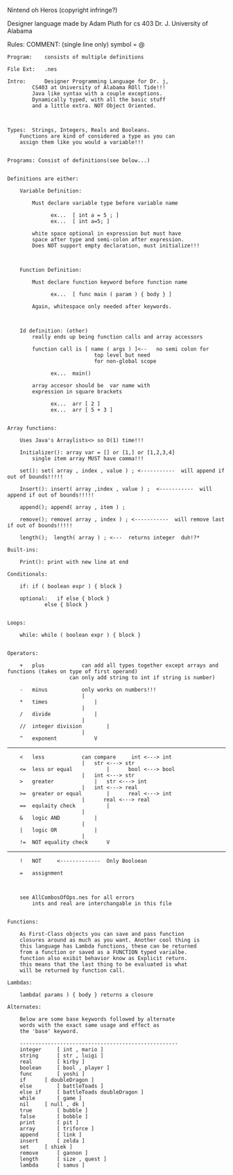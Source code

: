 Nintend oh Heros  (copyright infringe?)

Designer language made by Adam Pluth for cs 403 Dr. J. University of Alabama



Rules:
	COMMENT: 	(single line only) symbol = @

	Program: 	consists of multiple definitions

	File Ext:	.nes

	Intro:		Designer Programming Language for Dr. j,
			CS403 at University of Alabama ROll Tide!!!
			Java like syntax with a couple exceptions.
			Dynamically typed, with all the basic stuff
			and a little extra. NOT Object Oriented.



	Types: 	Strings, Integers, Reals and Booleans.
		Functions are kind of considered a type as you can 
		assign them like you would a variable!!!


	Programs: Consist of definitions(see below...)


	Definitions are either:

		Variable Definition:	

			Must declare variable type before variable name

				  ex...  [ int a = 5 ; ]
				  ex...  [ int a=5; ]

			white space optional in expression but must have 
			space after type and semi-colon after expression.
			Does NOT support empty declaration, must initialize!!!



		Function Definition:  

			Must declare function keyword before function name

				  ex...  [ func main ( param ) { body } ]

			Again, whitespace only needed after keywords.



		Id definition: (other)
			really ends up being function calls and array accessors
			
			function call is [ name ( args ) ]<-- 	no semi colon for
								top level but need 
								for non-global scope

				  ex...  main()

			array accesor should be  var name with 
			expression in square brackets 

				  ex...  arr [ 2 ]
				  ex...  arr [ 5 + 3 ]
		

	Array functions:
		
		Uses Java's Arraylists<> so O(1) time!!!

		Initializer(): array var = [] or [1,] or [1,2,3,4]
			single item array MUST have comma!!!

		set(): set( array , index , value ) ; <-----------  will append if out of bounds!!!!!

		Insert(): insert( array ,index , value ) ;  <-----------  will append if out of bounds!!!!!

		append(); append( array , item ) ;

		remove(); remove( array , index ) ; <-----------  will remove last if out of bounds!!!!!

		length();  length( array ) ; <---  returns integer  duh!?*

	Built-ins:

		Print(): print with new line at end
	
	Conditionals:

		if: if ( boolean expr ) { block } 
		
		optional: 	if else { block }
				else { block }
		
	
	Loops:

		while: while ( boolean expr ) { block }
	

	Operators: 
		
		+ 	plus			can add all types together except arrays and functions (takes on type of first operand)
						can only add string to int if string is number)

		- 	minus			only works on numbers!!!
							|
		* 	times				|
							|
		/ 	divide				|
							|
		//	integer division		|
							|
		^ 	exponent			V
----------------------------------------------------------------------------------------
		< 	less			can compare 	int <---> int	
							|	str <---> str
		<=	less or equal			|      bool <---> bool
							|	int <---> str
		> 	greater				|	str <---> int
							|	int <---> real
		>=	greater or equal		|      real <---> int
							|      real <---> real
		==	equlaity check			|
							|			
		&	logic AND			|
							|
		|	logic OR			|
							|
		!=	NOT equality check		V
----------------------------------------------------------------------------------------		
		!	NOT		<-------------	Only Booloean
		
		= 	assignment			
							
							

		see AllCombosOfOps.nes for all errors
			ints and real are interchangable in this file


	Functions:

		As First-Class objects you can save and pass function 
		closures around as much as you want. Another cool thing is 
		this language has Lambda functions, these can be returned 
		from a function or saved as a FUNCTION typed varialbe.
		function also exibit behavior know as Explicit return.
		this means that the last thing to be evaluated is what
		will be returned by function call.

	Lambdas:	
		
		lambda( params ) { body } returns a closure

	Alternates:
		
		Below are some base keywords followed by alternate 
		words with the exact same usage and effect as 
		the 'base' keyword.

		---------------------------------------------------
		integer		[ int , mario ]
		string		[ str , luigi ]
		real		[ kirby ]
		boolean		[ bool , player ]
		func		[ yoshi ]
		if 		[ doubleDragon ]
		else 		[ battleToads ]
		else if		[ battleToads doubleDragon ]
		while		[ game ]
		nil		[ null , dk ]
		true		[ bubble ]
		false		[ bobble ]
		print		[ pit ]
		array		[ triforce ]
		append		[ link ]
		insert		[ zelda ]
		set		[ shiek ]
		remove		[ gannon ]
		length		[ size , quest ]
		lambda		[ samus ]

	

